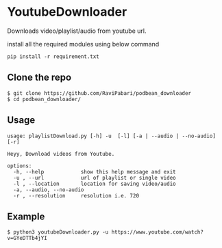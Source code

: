 # YoutubeDownloader
Downloads video/playlist/audio from youtube url.

install all the required modules using below command
```
pip install -r requirement.txt
```


## Clone the repo
```
$ git clone https://github.com/RaviPabari/podbean_downloader
$ cd podbean_downloader/
```
## Usage
```
usage: playlistDownload.py [-h] -u  [-l] [-a | --audio | --no-audio] [-r]

Heyy, Download videos from Youtube.

options:
  -h, --help            show this help message and exit
  -u , --url            url of playlist or single video
  -l , --location       location for saving video/audio
  -a, --audio, --no-audio
  -r , --resolution     resolution i.e. 720

```

## Example
```
$ python3 youtubeDownloader.py -u https://www.youtube.com/watch?v=GYeDTTb4jYI
```
